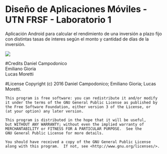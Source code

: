 # Diseño de Aplicaciones Móviles - UTN FRSF - Laboratorio 1

Aplicación Android para calcular el rendimiento de una inversión a plazo fijo con distintas tasas de interes según el monto y cantidad de días de la inversión.

![](http://i65.tinypic.com/k0mwx5.jpg)

#Credits
Daniel Campodonico  
Emiliano Gioria  
Lucas Moretti  

#License
    Copyright (c) 2016 Daniel Campodonico; Emiliano Gioria; Lucas Moretti.

    This program is free software: you can redistribute it and/or modify
    it under the terms of the GNU General Public License as published by
    the Free Software Foundation, either version 3 of the License, or
    (at your option) any later version.

    This program is distributed in the hope that it will be useful,
    but WITHOUT ANY WARRANTY; without even the implied warranty of
    MERCHANTABILITY or FITNESS FOR A PARTICULAR PURPOSE.  See the
    GNU General Public License for more details.

    You should have received a copy of the GNU General Public License
    along with this program.  If not, see <http://www.gnu.org/licenses/>.
